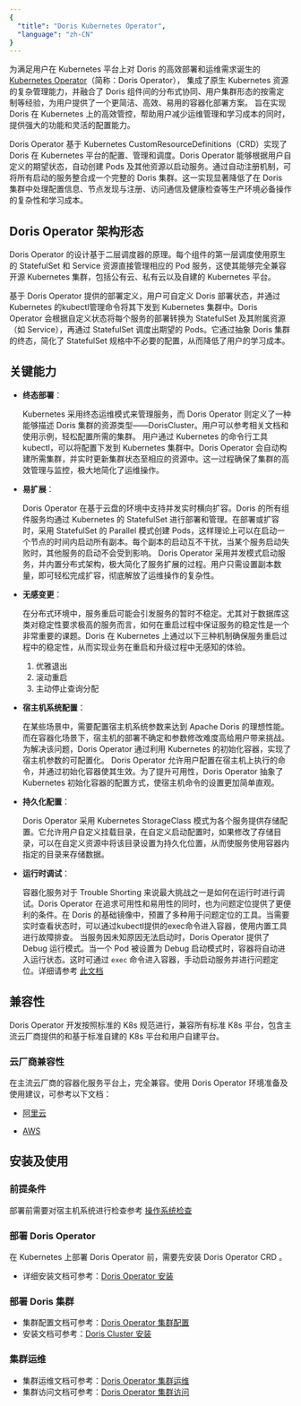 ```yaml
---
{
  "title": "Doris Kubernetes Operator",
  "language": "zh-CN"
}
---
```


<!-- 
Licensed to the Apache Software Foundation (ASF) under one
or more contributor license agreements.  See the NOTICE file
distributed with this work for additional information
regarding copyright ownership.  The ASF licenses this file
to you under the Apache License, Version 2.0 (the
"License"); you may not use this file except in compliance
with the License.  You may obtain a copy of the License at

  http://www.apache.org/licenses/LICENSE-2.0

Unless required by applicable law or agreed to in writing,
software distributed under the License is distributed on an
"AS IS" BASIS, WITHOUT WARRANTIES OR CONDITIONS OF ANY
KIND, either express or implied.  See the License for the
specific language governing permissions and limitations
under the License.
-->

为满足用户在 Kubernetes 平台上对 Doris 的高效部署和运维需求诞生的 [Kubernetes Operator](https://github.com/apache/doris-operator)（简称：Doris Operator），
集成了原生 Kubernetes 资源的复杂管理能力，并融合了 Doris 组件间的分布式协同、用户集群形态的按需定制等经验，为用户提供了一个更简洁、高效、易用的容器化部署方案。
旨在实现 Doris 在 Kubernetes 上的高效管控，帮助用户减少运维管理和学习成本的同时，提供强大的功能和灵活的配置能力。  

Doris Operator 基于 Kubernetes CustomResourceDefinitions（CRD）实现了 Doris 在 Kubernetes 平台的配置、管理和调度。Doris Operator 能够根据用户自定义的期望状态，自动创建 Pods 及其他资源以启动服务。通过自动注册机制，可将所有启动的服务整合成一个完整的 Doris 集群。这一实现显著降低了在 Doris 集群中处理配置信息、节点发现与注册、访问通信及健康检查等生产环境必备操作的复杂性和学习成本。

## Doris Operator 架构形态

Doris Operator 的设计基于二层调度器的原理。每个组件的第一层调度使用原生的 StatefulSet 和 Service 资源直接管理相应的 Pod 服务，这使其能够完全兼容开源 Kubernetes 集群，包括公有云、私有云以及自建的 Kubernetes 平台。

基于 Doris Operator 提供的部署定义，用户可自定义 Doris 部署状态，并通过 Kubernetes 的kubectl管理命令将其下发到 Kubernetes 集群中。Doris Operator 会根据自定义状态将每个服务的部署转换为 StatefulSet 及其附属资源（如 Service），再通过 StatefulSet 调度出期望的 Pods。它通过抽象 Doris 集群的终态，简化了 StatefulSet 规格中不必要的配置，从而降低了用户的学习成本。

## 关键能力

- **终态部署**：  

  Kubernetes 采用终态运维模式来管理服务，而 Doris Operator 则定义了一种能够描述 Doris 集群的资源类型——DorisCluster。用户可以参考相关文档和使用示例，轻松配置所需的集群。
  用户通过 Kubernetes 的命令行工具kubectl，可以将配置下发到 Kubernetes 集群中。Doris Operator 会自动构建所需集群，并实时更新集群状态至相应的资源中。这一过程确保了集群的高效管理与监控，极大地简化了运维操作。

- **易扩展**：

  Doris Operator 在基于云盘的环境中支持并发实时横向扩容。Doris 的所有组件服务均通过 Kubernetes 的 StatefulSet 进行部署和管理。在部署或扩容时，采用 StatefulSet 的 Parallel 模式创建 Pods，这样理论上可以在启动一个节点的时间内启动所有副本。每个副本的启动互不干扰，当某个服务启动失败时，其他服务的启动不会受到影响。
  Doris Operator 采用并发模式启动服务，并内置分布式架构，极大简化了服务扩展的过程。用户只需设置副本数量，即可轻松完成扩容，彻底解放了运维操作的复杂性。

- **无感变更**：  

  在分布式环境中，服务重启可能会引发服务的暂时不稳定。尤其对于数据库这类对稳定性要求极高的服务而言，如何在重启过程中保证服务的稳定性是一个非常重要的课题。Doris 在 Kubernetes 上通过以下三种机制确保服务重启过程中的稳定性，从而实现业务在重启和升级过程中无感知的体验。  

  1. 优雅退出
  2. 滚动重启
  3. 主动停止查询分配

- **宿主机系统配置**：  

  在某些场景中，需要配置宿主机系统参数来达到 Apache Doris 的理想性能。而在容器化场景下，宿主机的部署不确定和参数修改难度高给用户带来挑战。为解决该问题，Doris Operator 通过利用 Kubernetes 的初始化容器，实现了宿主机参数的可配置化。
  Doris Operator 允许用户配置在宿主机上执行的命令，并通过初始化容器使其生效。为了提升可用性，Doris Operator 抽象了 Kubernetes 初始化容器的配置方式，使宿主机命令的设置更加简单直观。

- **持久化配置**：  

  Doris Operator 采用 Kubernetes StorageClass 模式为各个服务提供存储配置。它允许用户自定义挂载目录，在自定义启动配置时，如果修改了存储目录，可以在自定义资源中将该目录设置为持久化位置，从而使服务使用容器内指定的目录来存储数据。

- **运行时调试**：  

  容器化服务对于 Trouble Shorting 来说最大挑战之一是如何在运行时进行调试。Doris Operator 在追求可用性和易用性的同时，也为问题定位提供了更便利的条件。在 Doris 的基础镜像中，预置了多种用于问题定位的工具。当需要实时查看状态时，可以通过kubectl提供的exec命令进入容器，使用内置工具进行故障排查。
  当服务因未知原因无法启动时，Doris Operator 提供了 Debug 运行模式。当一个 Pod 被设置为 Debug 启动模式时，容器将自动进入运行状态。这时可通过 `exec` 命令进入容器，手动启动服务并进行问题定位。详细请参考 [此文档](../../install/deploy-on-kubernetes/cluster-operation.md#服务-crash-情况下如何进入容器)

## 兼容性  

Doris Operator 开发按照标准的 K8s 规范进行，兼容所有标准 K8s 平台，包含主流云厂商提供的和基于标准自建的 K8s 平台和用户自建平台。

### 云厂商兼容性

在主流云厂商的容器化服务平台上，完全兼容。使用 Doris Operator 环境准备及使用建议，可参考以下文档：

- [阿里云](./on-alibaba)

- [AWS](./on-aws)

## 安装及使用

### 前提条件

部署前需要对宿主机系统进行检查参考 [操作系统检查](../../install/preparation/os-checking.md)

### 部署 Doris Operator

在 Kubernetes 上部署 Doris Operator 前，需要先安装 Doris Operator CRD 。

* 详细安装文档可参考：[Doris Operator 安装](../../install/deploy-on-kubernetes/install-doris-operator.md)

### 部署 Doris 集群

* 集群配置文档可参考：[Doris Operator 集群配置](../../install/deploy-on-kubernetes/install-config-cluster.md)
* 安装文档可参考：[Doris Cluster 安装](../../install/deploy-on-kubernetes/install-doris-cluster.md)

### 集群运维

* 集群运维文档可参考：[Doris Operator 集群运维](../../install/deploy-on-kubernetes/cluster-operation.md)
* 集群访问文档可参考：[Doris Operator 集群访问](../../install/deploy-on-kubernetes/access-cluster.md)